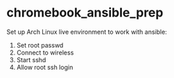 # chromebook_ansible_prep

Set up Arch Linux live environment to work with ansible:
1. Set root passwd
2. Connect to wireless
3. Start sshd
4. Allow root ssh login

